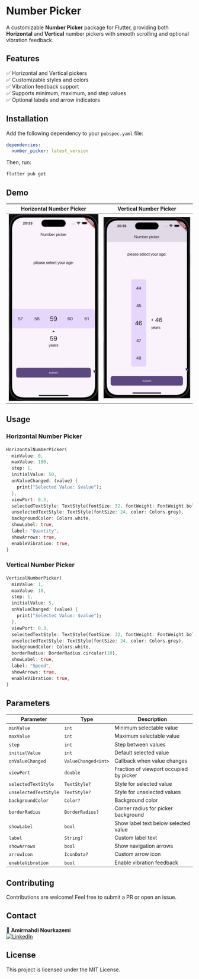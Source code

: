 # Number Picker

A customizable **Number Picker** package for Flutter, providing both **Horizontal** and **Vertical** number pickers with smooth scrolling and optional vibration feedback.

## Features
✅ Horizontal and Vertical pickers  
✅ Customizable styles and colors  
✅ Vibration feedback support  
✅ Supports minimum, maximum, and step values  
✅ Optional labels and arrow indicators  

## Installation
Add the following dependency to your `pubspec.yaml` file:

```yaml
dependencies:
  number_picker: latest_version
```
Then, run:
```sh
flutter pub get
```

## Demo

| Horizontal Number Picker | Vertical Number Picker |
|-------------------------|-------------------------|
| <img src="https://raw.githubusercontent.com/AmirmahdiNourkazemi/number_picker/main/1.gif" alt="Horizontal Number Picker" width="400"> | <img src="https://raw.githubusercontent.com/AmirmahdiNourkazemi/number_picker/main/2.gif" alt="Vertical Number Picker" width="400"> |


## Usage
### Horizontal Number Picker
```dart
HorizontalNumberPicker(
  minValue: 0,
  maxValue: 100,
  step: 1,
  initialValue: 50,
  onValueChanged: (value) {
    print("Selected Value: $value");
  },
  viewPort: 0.3,
  selectedTextStyle: TextStyle(fontSize: 32, fontWeight: FontWeight.bold),
  unselectedTextStyle: TextStyle(fontSize: 24, color: Colors.grey),
  backgroundColor: Colors.white,
  showLabel: true,
  label: "Quantity",
  showArrows: true,
  enableVibration: true,
)
```

### Vertical Number Picker
```dart
VerticalNumberPicker(
  minValue: 1,
  maxValue: 10,
  step: 1,
  initialValue: 5,
  onValueChanged: (value) {
    print("Selected Value: $value");
  },
  viewPort: 0.3,
  selectedTextStyle: TextStyle(fontSize: 32, fontWeight: FontWeight.bold),
  unselectedTextStyle: TextStyle(fontSize: 24, color: Colors.grey),
  backgroundColor: Colors.white,
  borderRadius: BorderRadius.circular(10),
  showLabel: true,
  label: "Speed",
  showArrows: true,
  enableVibration: true,
)
```

## Parameters
| Parameter | Type | Description |
|-----------|------|-------------|
| `minValue` | `int` | Minimum selectable value |
| `maxValue` | `int` | Maximum selectable value |
| `step` | `int` | Step between values |
| `initialValue` | `int` | Default selected value |
| `onValueChanged` | `ValueChanged<int>` | Callback when value changes |
| `viewPort` | `double` | Fraction of viewport occupied by picker |
| `selectedTextStyle` | `TextStyle?` | Style for selected value |
| `unselectedTextStyle` | `TextStyle?` | Style for unselected values |
| `backgroundColor` | `Color?` | Background color |
| `borderRadius` | `BorderRadius?` | Corner radius for picker background |
| `showLabel` | `bool` | Show label text below selected value |
| `label` | `String?` | Custom label text |
| `showArrows` | `bool` | Show navigation arrows |
| `arrowIcon` | `IconData?` | Custom arrow icon |
| `enableVibration` | `bool` | Enable vibration feedback |

## Contributing
Contributions are welcome! Feel free to submit a PR or open an issue.

## Contact
👤 **Amirmahdi Nourkazemi**  
[![LinkedIn](https://img.shields.io/badge/LinkedIn-Profile-blue)](https://www.linkedin.com/in/amirmahdi-nourkazemi-04613023a/)  

## License
This project is licensed under the MIT License.
